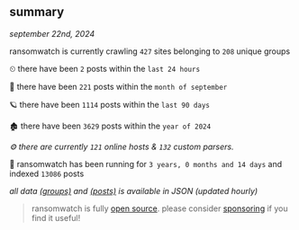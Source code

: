
## summary
_september 22nd, 2024_

ransomwatch is currently crawling `427` sites belonging to `208` unique groups

⏲ there have been `2` posts within the `last 24 hours`

🦈 there have been `221` posts within the `month of september`

🪐 there have been `1114` posts within the `last 90 days`

🏚 there have been `3629` posts within the `year of 2024`

_⚙️ there are currently `121` online hosts & `132` custom parsers._

🦕 ransomwatch has been running for `3 years, 0 months and 14 days` and indexed `13086` posts

_all data  [(groups)](http://ransomwhat.telemetry.ltd/groups) and [(posts)](http://ransomwhat.telemetry.ltd/posts) is available in JSON (updated hourly)_

> ransomwatch is fully [open source](https://github.com/joshhighet/ransomwatch#ransomwatch--). please consider [sponsoring](https://github.com/sponsors/joshhighet) if you find it useful!
